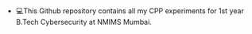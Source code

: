 - 💻This Github repository contains all my CPP experiments for 1st year B.Tech Cybersecurity at NMIMS Mumbai.

<!---
rskstudies/rskstudies is a ✨ special ✨ repository because its `README.md` (this file) appears on your GitHub profile.
You can click the Preview link to take a look at your changes.
--->
